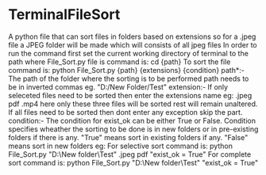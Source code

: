 # TerminalFileSort
A python file that can sort files in folders based on extensions so for a .jpeg file a JPEG folder will be made which will consists of all jpeg files
In order to run the command first set the current working directory of terminal to the path where File_Sort.py file is 
command is: cd {path}
To sort the file
command is: python File_Sort.py {path} {extensions} {condition}
path*:- The path of the folder where the sorting is to be performed path needs to be in inverted commas eg. "D:/New Folder/Test"
extension:- If only seleceted files need to be sorted then enter the extensions name eg: .jpeg pdf .mp4 here only these three files will be                 sorted rest will remain unaltered. If all files need to be sorted then dont enter any exception skip the part.
condition:- The condition for exist_ok can be either True or False.
            Condition specifies wheather the sorting to be done is in new folders or in pre-existing folders if there is any.
            "True" means sort in existing folders if any.
            "False" means sort in new folders
eg:
For selective sort command is: python File_Sort.py "D:\New folder\Test" .jpeg pdf  "exist_ok = True"
For complete sort command is: python File_Sort.py "D:\New folder\Test" "exist_ok = True"
